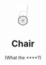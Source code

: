 <div align="center">
<br/>
<img src="assets/chair.svg" width="32"/>
<h1>Chair</h1>

(What the ****?)

</div>